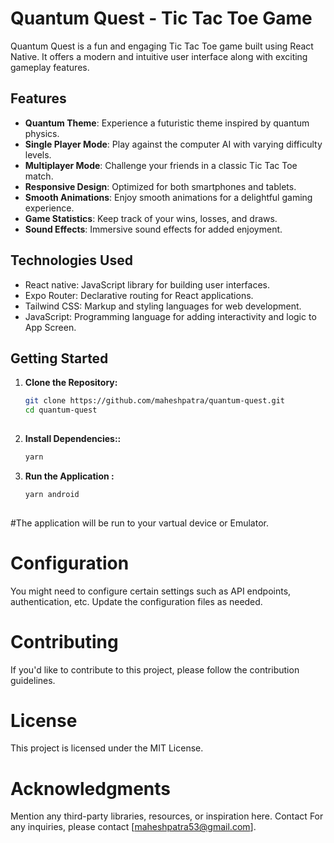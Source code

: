 # Quantum Quest - Tic Tac Toe Game

Quantum Quest is a fun and engaging Tic Tac Toe game built using React Native. It offers a modern and intuitive user interface along with exciting gameplay features.

## Features

- **Quantum Theme**: Experience a futuristic theme inspired by quantum physics.
- **Single Player Mode**: Play against the computer AI with varying difficulty levels.
- **Multiplayer Mode**: Challenge your friends in a classic Tic Tac Toe match.
- **Responsive Design**: Optimized for both smartphones and tablets.
- **Smooth Animations**: Enjoy smooth animations for a delightful gaming experience.
- **Game Statistics**: Keep track of your wins, losses, and draws.
- **Sound Effects**: Immersive sound effects for added enjoyment.

  
 ## Technologies Used 
  

- React native: JavaScript library for building user interfaces.
- Expo Router: Declarative routing for React applications.
- Tailwind CSS: Markup and styling languages for web development.
- JavaScript: Programming language for adding interactivity and logic to App Screen.
  
 ## Getting Started 
  
 1. **Clone the Repository:** 
  
    ```bash 
    git clone https://github.com/maheshpatra/quantum-quest.git
    cd quantum-quest
  
 2. **Install Dependencies::** 
  
    ```bash 
    yarn 
 3. **Run the Application :** 
  
    ```bash 
    yarn android 
  
 #The application will be run to your vartual device or Emulator. 
  
 # Configuration 
 You might need to configure certain settings such as API endpoints, authentication, etc. Update the configuration files as needed. 
  
 # Contributing 
 If you'd like to contribute to this project, please follow the contribution guidelines. 
  
 # License 
 This project is licensed under the MIT License. 
  
 # Acknowledgments 
 Mention any third-party libraries, resources, or inspiration here. 
 Contact 
 For any inquiries, please contact [maheshpatra53@gmail.com]. 
  

